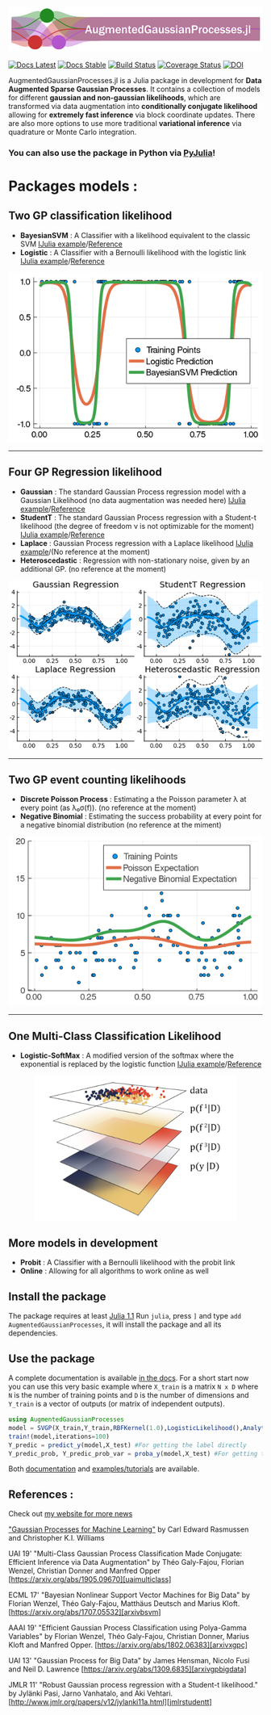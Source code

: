 ![AugmentedGaussianProcesses.jl](docs/src/assets/banner.png)

[![Docs Latest](https://img.shields.io/badge/docs-dev-blue.svg)](https://theogf.github.io/AugmentedGaussianProcesses.jl/dev)
[![Docs Stable](https://img.shields.io/badge/docs-stable-blue.svg)](https://theogf.github.io/AugmentedGaussianProcesses.jl/stable)
[![Build Status](https://travis-ci.org/theogf/AugmentedGaussianProcesses.jl.svg?branch=master)](https://travis-ci.org/theogf/AugmentedGaussianProcesses.jl)
[![Coverage Status](https://coveralls.io/repos/github/theogf/AugmentedGaussianProcesses.jl/badge.svg?branch=master)](https://coveralls.io/github/theogf/AugmentedGaussianProcesses.jl?branch=master)
[![DOI](https://zenodo.org/badge/118922202.svg)](https://zenodo.org/badge/latestdoi/118922202)

AugmentedGaussianProcesses.jl is a Julia package in development for **Data Augmented Sparse Gaussian Processes**. It contains a collection of models for different **gaussian and non-gaussian likelihoods**, which are transformed via data augmentation into **conditionally conjugate likelihood** allowing for **extremely fast inference** via block coordinate updates. There are also more options to use more traditional **variational inference** via quadrature or Monte Carlo integration.

### You can also use the package in Python via [PyJulia](https://github.com/JuliaPy/pyjulia)!

# Packages models :

## Two GP classification likelihood
  - **BayesianSVM** : A Classifier with a likelihood equivalent to the classic SVM [IJulia example](https://nbviewer.jupyter.org/github/theogf/AugmentedGaussianProcesses.jl/blob/master/examples/Classification%20-%20BayesianSVM.ipynb)/[Reference][arxivbsvm]
  - **Logistic** : A Classifier with a Bernoulli likelihood with the logistic link [IJulia example](https://nbviewer.jupyter.org/github/theogf/AugmentedGaussianProcesses.jl/blob/master/examples/Classification%20-%20Logistic.ipynb)/[Reference][arxivxgpc]

<p align=center>
  <img src="docs/src/assets/Classification.png">
</p>

---
## Four GP Regression likelihood
  - **Gaussian** : The standard Gaussian Process regression model with a Gaussian Likelihood (no data augmentation was needed here) [IJulia example](https://nbviewer.jupyter.org/github/theogf/AugmentedGaussianProcesses.jl/blob/master/examples/Regression%20-%20Gaussian.ipynb)/[Reference][arxivgpbigdata]
  - **StudentT** : The standard Gaussian Process regression with a Student-t likelihood (the degree of freedom ν is not optimizable for the moment) [IJulia example](https://nbviewer.jupyter.org/github/theogf/AugmentedGaussianProcesses.jl/blob/master/examples/Regression%20-%20StudentT.ipynb)/[Reference][jmlrstudentt]
  - **Laplace** : Gaussian Process regression with a Laplace likelihood [IJulia example](https://nbviewer.jupyter.org/github/theogf/AugmentedGaussianProcesses.jl/blob/master/examples/Regression%20-%20Laplace.ipynb)/(No reference at the moment)
  - **Heteroscedastic** : Regression with non-stationary noise, given by an additional GP. (no reference at the moment)

<p align=center>
   <img src="docs/src/assets/Regression.png">
 </p>
 
---
## Two GP event counting likelihoods

 - **Discrete Poisson Process** : Estimating a the Poisson parameter λ at every point (as λ₀σ(f)). (no reference at the moment)
 - **Negative Binomial** : Estimating the success probability at every point for a negative binomial distribution (no reference at the miment)

 <p align=center>
    <img src="docs/src/assets/Events.png">
  </p>

---
## One Multi-Class Classification Likelihood
  - **Logistic-SoftMax** : A modified version of the softmax where the exponential is replaced by the logistic function [IJulia example](https://nbviewer.jupyter.org/github/theogf/AugmentedGaussianProcesses.jl/blob/master/examples/MultiClass%20-%20LogisticSoftMax.ipynb)/[Reference][uaimulticlass]

 <p align=center>
   <img src="docs/src/assets/final3D.png" width=400px>
 </p>

## More models in development
  - **Probit** : A Classifier with a Bernoulli likelihood with the probit link
  - **Online** : Allowing for all algorithms to work online as well

## Install the package

The package requires at least [Julia 1.1](https://julialang.org/)
Run `julia`, press `]` and type `add AugmentedGaussianProcesses`, it will install the package and all its dependencies.

## Use the package

A complete documentation is available [in the docs](https://theogf.github.io/AugmentedGaussianProcesses.jl/stable). For a short start now you can use this very basic example where `X_train` is a matrix ``N x D`` where `N` is the number of training points and `D` is the number of dimensions and `Y_train` is a vector of outputs (or matrix of independent outputs).

```julia
using AugmentedGaussianProcesses
model = SVGP(X_train,Y_train,RBFKernel(1.0),LogisticLikelihood(),AnalyticSVI(100),64)
train!(model,iterations=100)
Y_predic = predict_y(model,X_test) #For getting the label directly
Y_predic_prob, Y_predic_prob_var = proba_y(model,X_test) #For getting the likelihood (and likelihood uncertainty) of predicting class 1
```

Both [documentation](https://theogf.github.io/AugmentedGaussianProcesses.jl/stable/) and [examples/tutorials](https://nbviewer.jupyter.org/github/theogf/AugmentedGaussianProcesses.jl/tree/master/examples/) are available.

## References :

Check out [my website for more news](https://theogf.github.io)

["Gaussian Processes for Machine Learning"](http://www.gaussianprocess.org/gpml/) by Carl Edward Rasmussen and Christopher K.I. Williams

UAI 19' "Multi-Class Gaussian Process Classification Made Conjugate: Efficient Inference via Data Augmentation" by Théo Galy-Fajou, Florian Wenzel, Christian Donner and Manfred Opper [https://arxiv.org/abs/1905.09670][uaimulticlass]

ECML 17' "Bayesian Nonlinear Support Vector Machines for Big Data" by Florian Wenzel, Théo Galy-Fajou, Matthäus Deutsch and Marius Kloft. [https://arxiv.org/abs/1707.05532][arxivbsvm]

AAAI 19' "Efficient Gaussian Process Classification using Polya-Gamma Variables" by Florian Wenzel, Théo Galy-Fajou, Christian Donner, Marius Kloft and Manfred Opper. [https://arxiv.org/abs/1802.06383][arxivxgpc]

UAI 13' "Gaussian Process for Big Data" by James Hensman, Nicolo Fusi and Neil D. Lawrence [https://arxiv.org/abs/1309.6835][arxivgpbigdata]

JMLR 11' "Robust Gaussian process regression with a Student-t likelihood." by Jylänki Pasi, Jarno Vanhatalo, and Aki Vehtari.  [http://www.jmlr.org/papers/v12/jylanki11a.html][jmlrstudentt]

[uaimulticlass]:https://arxiv.org/abs/1905.09670
[arxivgpbigdata]:https://arxiv.org/abs/1309.6835
[31b06e91]:https://github.com/theogf/AugmentedGaussianProcesses.jl/blob/master/examples/Classification%20-%20SXGPC.ipynb "Classification with Sparse XGPC"
[arxivbsvm]:https://arxiv.org/abs/1707.05532
[arxivxgpc]:https://arxiv.org/abs/1802.06383
[jmlrstudentt]:http://www.jmlr.org/papers/volume12/jylanki11a/jylanki11a.pdf
